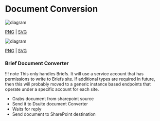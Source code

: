 # Document Conversion


![diagram](document-conversion.svg)

[PNG](document-conversion.png) | [SVG](document-conversion.svg)


![diagram](document-conversion_001.svg)

[PNG](document-conversion_001.png) | [SVG](document-conversion_001.svg)


### Brief Document Converter

!!! note
    This only handles Briefs. It will use a service account that has permissions to write to Briefs site. If additional types are required in future, then this will probably moved to a generic instance based endpoints that operate under a specific account
    for each site.

- Grabs document from sharepoint source
- Send it to Dsuite document Converter
- Waits for reply
- Send document to SharePoint destination